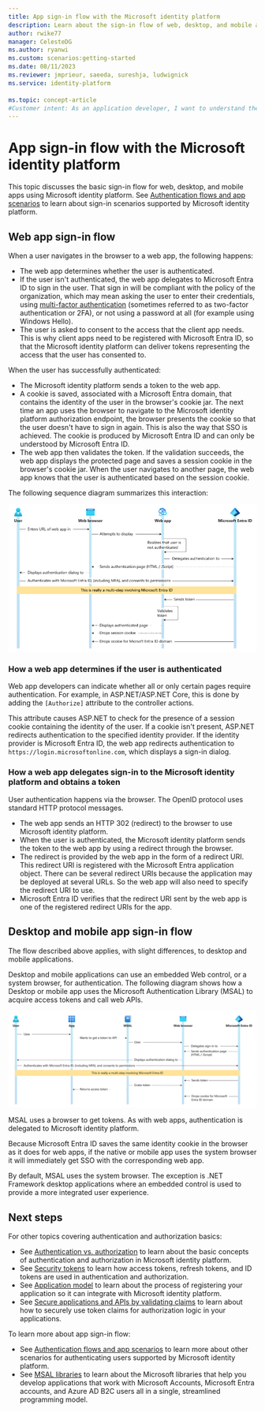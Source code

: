 ```yaml
---
title: App sign-in flow with the Microsoft identity platform
description: Learn about the sign-in flow of web, desktop, and mobile apps in Microsoft identity platform.
author: rwike77
manager: CelesteDG
ms.author: ryanwi
ms.custom: scenarios:getting-started
ms.date: 08/11/2023
ms.reviewer: jmprieur, saeeda, sureshja, ludwignick
ms.service: identity-platform

ms.topic: concept-article
#Customer intent: As an application developer, I want to understand the sign-in flow of web, desktop, and mobile apps in Microsoft identity platform
---
```


# App sign-in flow with the Microsoft identity platform

This topic discusses the basic sign-in flow for web, desktop, and mobile apps using Microsoft identity platform. See [Authentication flows and app scenarios](authentication-flows-app-scenarios.md) to learn about sign-in scenarios supported by Microsoft identity platform.

## Web app sign-in flow

When a user navigates in the browser to a web app, the following happens:

* The web app determines whether the user is authenticated.
* If the user isn't authenticated, the web app delegates to Microsoft Entra ID to sign in the user. That sign in will be compliant with the policy of the organization, which may mean asking the user to enter their credentials, using [multi-factor authentication](~/identity/authentication/concept-mfa-howitworks.md) (sometimes referred to as two-factor authentication or 2FA), or not using a password at all (for example using Windows Hello).
* The user is asked to consent to the access that the client app needs. This is why client apps need to be registered with Microsoft Entra ID, so that the Microsoft identity platform can deliver tokens representing the access that the user has consented to.

When the user has successfully authenticated:

* The Microsoft identity platform sends a token to the web app.
* A cookie is saved, associated with a Microsoft Entra domain, that contains the identity of the user in the browser's cookie jar. The next time an app uses the browser to navigate to the Microsoft identity platform authorization endpoint, the browser presents the cookie so that the user doesn't have to sign in again. This is also the way that SSO is achieved. The cookie is produced by Microsoft Entra ID and can only be understood by Microsoft Entra ID.
* The web app then validates the token. If the validation succeeds, the web app displays the protected page and saves a session cookie in the browser's cookie jar. When the user navigates to another page, the web app knows that the user is authenticated based on the session cookie.

The following sequence diagram summarizes this interaction:

![web app authentication process](media/authentication-scenarios/web-app-how-it-appears-to-be.png)

### How a web app determines if the user is authenticated

Web app developers can indicate whether all or only certain pages require authentication. For example, in ASP.NET/ASP.NET Core, this is done by adding the `[Authorize]` attribute to the controller actions.

This attribute causes ASP.NET to check for the presence of a session cookie containing the identity of the user. If a cookie isn't present, ASP.NET redirects authentication to the specified identity provider. If the identity provider is Microsoft Entra ID, the web app redirects authentication to `https://login.microsoftonline.com`, which displays a sign-in dialog.

### How a web app delegates sign-in to the Microsoft identity platform and obtains a token

User authentication happens via the browser. The OpenID protocol uses standard HTTP protocol messages.

* The web app sends an HTTP 302 (redirect) to the browser to use Microsoft identity platform.
* When the user is authenticated, the Microsoft identity platform sends the token to the web app by using a redirect through the browser.
* The redirect is provided by the web app in the form of a redirect URI. This redirect URI is registered with the Microsoft Entra application object. There can be several redirect URIs because the application may be deployed at several URLs. So the web app will also need to specify the redirect URI to use.
* Microsoft Entra ID verifies that the redirect URI sent by the web app is one of the registered redirect URIs for the app.

## Desktop and mobile app sign-in flow

The flow described above applies, with slight differences, to desktop and mobile applications.

Desktop and mobile applications can use an embedded Web control, or a system browser, for authentication. The following diagram shows how a Desktop or mobile app uses the Microsoft Authentication Library (MSAL) to acquire access tokens and call web APIs.

![Desktop app how it appears to be](media/authentication-scenarios/desktop-app-how-it-appears-to-be.png)

MSAL uses a browser to get tokens. As with web apps, authentication is delegated to Microsoft identity platform.

Because Microsoft Entra ID saves the same identity cookie in the browser as it does for web apps, if the native or mobile app uses the system browser it will immediately get SSO with the corresponding web app.

By default, MSAL uses the system browser. The exception is .NET Framework desktop applications where an embedded control is used to provide a more integrated user experience.

## Next steps

For other topics covering authentication and authorization basics:

* See [Authentication vs. authorization](authentication-vs-authorization.md) to learn about the basic concepts of authentication and authorization in Microsoft identity platform.
* See [Security tokens](security-tokens.md) to learn how access tokens, refresh tokens, and ID tokens are used in authentication and authorization.
* See [Application model](application-model.md) to learn about the process of registering your application so it can integrate with Microsoft identity platform.
* See [Secure applications and APIs by validating claims](./claims-validation.md) to learn about how to securely use token claims for authorization logic in your applications.

To learn more about app sign-in flow:

* See [Authentication flows and app scenarios](authentication-flows-app-scenarios.md) to learn more about other scenarios for authenticating users supported by Microsoft identity platform.
* See [MSAL libraries](msal-overview.md) to learn about the Microsoft libraries that help you develop applications that work with Microsoft Accounts, Microsoft Entra accounts, and Azure AD B2C users all in a single, streamlined programming model.
